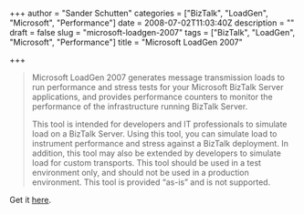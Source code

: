 +++
author = "Sander Schutten"
categories = ["BizTalk", "LoadGen", "Microsoft", "Performance"]
date = 2008-07-02T11:03:40Z
description = ""
draft = false
slug = "microsoft-loadgen-2007"
tags = ["BizTalk", "LoadGen", "Microsoft", "Performance"]
title = "Microsoft LoadGen 2007"

+++


> Microsoft LoadGen 2007 generates message transmission loads to run performance and stress tests for your Microsoft BizTalk Server applications, and provides performance counters to monitor the performance of the infrastructure running BizTalk Server.
> 
> This tool is intended for developers and IT professionals to simulate load on a BizTalk Server. Using this tool, you can simulate load to instrument performance and stress against a BizTalk deployment. In addition, this tool may also be extended by developers to simulate load for custom transports. This tool should be used in a test environment only, and should not be used in a production environment. This tool is provided “as-is” and is not supported.

Get it [here](http://www.microsoft.com/downloads/details.aspx?FamilyID=C8AF583F-7044-48DB-B7B9-969072DF1689&displaylang=en).

